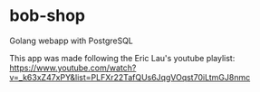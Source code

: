 # bob-shop
Golang webapp with PostgreSQL

This app was made following the Eric Lau's youtube playlist: https://www.youtube.com/watch?v=_k63xZ47xPY&list=PLFXr22TafQUs6JqgVOqst70iLtmGJ8nmc
